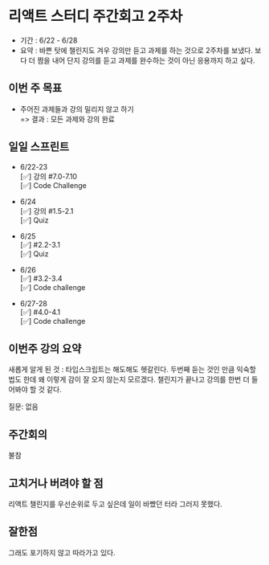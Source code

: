 # 리액트 스터디 주간회고 2주차
- 기간 : 6/22 - 6/28
- 요약 : 바쁜 탓에 챌린지도 겨우 강의만 듣고 과제를 하는 것으로 2주차를 보냈다. 보다 더 짬을 내어 단지 강의를 듣고 과제를 완수하는 것이 아닌 응용까지 하고 싶다. 
## 이번 주 목표
- 주어진 과제들과 강의 밀리지 않고 하기  
=> 결과 : 모든 과제와 강의 완료

## 일일 스프린트 

- 6/22-23  
[✅] 강의 #7.0-7.10    
[✅] Code Challenge  

- 6/24   
[✅] 강의 #1.5-2.1  
[✅] Quiz

- 6/25    
[✅] #2.2-3.1    
[✅] Quiz

- 6/26  
[✅] #3.2-3.4  
[✅] Code challenge

- 6/27-28    
[✅] #4.0-4.1  
[✅] Code challenge

## 이번주 강의 요약
새롭게 알게 된 것 : 타입스크립트는 해도해도 헷갈린다. 두번째 듣는 것인 만큼 익숙할 법도 한데 왜 이렇게 감이 잘 오지 않는지 모르겠다. 챌린지가 끝나고 강의를 한번 더 들어봐야 할 것 같다.      

질문: 없음

## 주간회의
불참


## 고치거나 버려야 할 점
리액트 챌린지를 우선순위로 두고 싶은데 일이 바빴던 터라 그러지 못했다.   

## 잘한점
그래도 포기하지 않고 따라가고 있다.   

